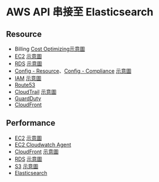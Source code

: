 # AWS API 串接至 Elasticsearch
## Resource
- Billing [Cost Optimizing示意圖](./Resource/image/aws_cost_optimizing.png)
- [EC2](./Resource/ec2.py) [示意圖](./Resource/image/AWS_ec2_resource.png)
- [RDS](./Resource/rds.py) [示意圖](./Resource/image/AWS_rds_resource.png)
- [Config - Resource](./Resource/config_resource.py)、[Config - Compliance](./Resource/config_compliance.py)  [示意圖](./Resource/image/AWS_config_resource.png)
- [IAM](./Resource/iam.py) [示意圖](./Resource/image/AWS_iam_resource.png)
- [Route53](./Resource/route53.py)
- [CloudTrail](./Resource/cloudtrail.py) [示意圖](./Resource/image/AWS_cloudtrail.png)
- [GuardDuty](./Resource/guardduty.py)
- [CloudFront](./Resource/cloudfront.py)

## Performance
- [EC2](./Performance/ec2.py)  [示意圖](./Performance/image/aws_performance_ec2.png)
- [EC2 Cloudwatch Agent](./Performance/ec2_cwa.py)
- [CloudFront](./Performance/cloudfront.py) [示意圖](./Performance/image/aws_performance_cloudfront.png)
- [RDS](./Performance/rds.py) [示意圖](./Performance/image/aws_performance_rds.png)
- [S3](./Performance/s3.py) [示意圖](./Performance/image/aws_performance_s3.png)
- [Elasticsearch](./Performance/es.py)